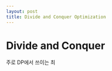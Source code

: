 ```yaml
---
layout: post
title: Divide and Conquer Optimization
---
```

# Divide and Conquer

주로 DP에서 쓰이는 최

<!--stackedit_data:
eyJoaXN0b3J5IjpbLTk0ODI0OTczOF19
-->